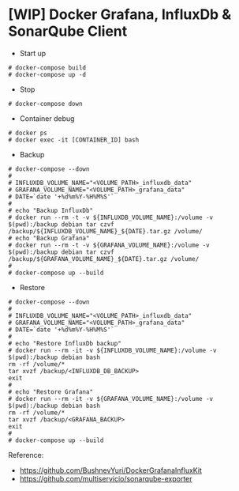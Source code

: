 


# [WIP] Docker Grafana, InfluxDb & SonarQube Client

* Start up
```
# docker-compose build
# docker-compose up -d
```

* Stop
```
# docker-compose down
```

* Container debug
```
# docker ps 
# docker exec -it [CONTAINER_ID] bash
```

* Backup
```
# docker-compose --down
#
# INFLUXDB_VOLUME_NAME="<VOLUME_PATH>_influxdb_data"
# GRAFANA_VOLUME_NAME="<VOLUME_PATH>_grafana_data"
# DATE=`date '+%d%m%Y-%H%M%S'`
#
# echo "Backup InfluxDb"
# docker run --rm -t -v ${INFLUXDB_VOLUME_NAME}:/volume -v $(pwd):/backup debian tar czvf /backup/${INFLUXDB_VOLUME_NAME}_${DATE}.tar.gz /volume/
# echo "Backup Grafana"
# docker run --rm -t -v ${GRAFANA_VOLUME_NAME}:/volume -v $(pwd):/backup debian tar czvf /backup/${GRAFANA_VOLUME_NAME}_${DATE}.tar.gz /volume/
#
# docker-compose up --build
```

* Restore
```
# docker-compose --down
#
# INFLUXDB_VOLUME_NAME="<VOLUME_PATH>_influxdb_data"
# GRAFANA_VOLUME_NAME="<VOLUME_PATH>_grafana_data"
# DATE=`date '+%d%m%Y-%H%M%S'`
#
# echo "Restore InfluxDb backup"
# docker run --rm -it -v ${INFLUXDB_VOLUME_NAME}:/volume -v $(pwd):/backup debian bash
rm -rf /volume/*
tar xvzf /backup/<INFLUXDB_DB_BACKUP>
exit
#
# echo "Restore Grafana"
# docker run --rm -it -v ${GRAFANA_VOLUME_NAME}:/volume -v $(pwd):/backup debian bash
rm -rf /volume/*
tar xvzf /backup/<GRAFANA_BACKUP>
exit
#
# docker-compose up --build
```


Reference:

- https://github.com/BushnevYuri/DockerGrafanaInfluxKit
- https://github.com/multiservicio/sonarqube-exporter
